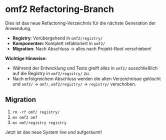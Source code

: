 # omf2 Refactoring-Branch

Dies ist das neue Refactoring-Verzeichnis für die nächste Generation der Anwendung.

- **Registry**: Vorübergehend in `omf2/registry/`
- **Komponenten**: Komplett refaktoriert in `omf2/`
- **Migration**: Nach Abschluss → alles nach Projekt-Root verschieben!

**Wichtige Hinweise:**
- Während der Entwicklung und Tests greift alles in `omf2/` ausschließlich auf die Registry in `omf2/registry/` zu.
- Nach erfolgreichem Abschluss werden die alten Verzeichnisse gelöscht und `omf2/` → `omf/`, `omf2/registry/` → `registry/` verschoben.

## Migration

1. `rm -rf omf/ registry/`
2. `mv omf2 omf`
3. `mv omf/registry registry`

Jetzt ist das neue System live und aufgeräumt!